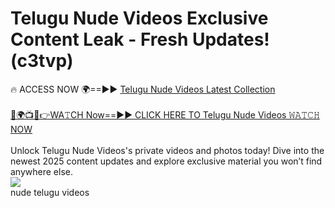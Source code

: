 # Telugu Nude Videos Exclusive Content Leak - Fresh Updates! (c3tvp)

🔥 ACCESS NOW 🌍==►► <a href="https://tinyurl.com/2mz8nhtm" rel="nofollow">Telugu Nude Videos Latest Collection</a>
<br><br>
[🔴🌍📺📱👉WA𝚃CH Now==►► CLICK HERE TO Telugu Nude Videos 𝚆𝙰𝚃𝙲𝙷 NOW](https://tinyurl.com/2mz8nhtm)
<br><br>
Unlock Telugu Nude Videos's private videos and photos today! Dive into the newest 2025 content updates and explore exclusive material you won’t find anywhere else.
<br>
<a href="https://tinyurl.com/2mz8nhtm" rel="nofollow" data-target="animated-image.originalLink"><img src="https://camo.githubusercontent.com/8a4f000d20f83aca3bf7ec5f350d767afa0574a8a352519fd8cfa583a6f93a33/68747470733a2f2f692e696d6775722e636f6d2f644a486b345a712e676966" data-canonical-src="https://i.imgur.com/dJHk4Zq.gif" style="max-width: 100%; display: inline-block;" data-target="animated-image.originalImage"></a>
<br>
nude telugu videos